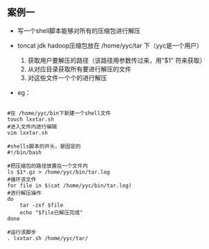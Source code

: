 ## 案例一
* 写一个shell脚本能够对所有的压缩包进行解压
* toncat jdk hadoop压缩包放在 /home/yyc/tar 下（yyc是一个用户）
	1. 获取用户要解压的路径（该路径用参数传过来，用"$1" 符来获取）
	2. 从对应目录获取所有要进行解压的文件
	3. 对这些文件一个个的进行解压
	
* eg：

```

#在 /home/yyc/bin下新建一个shell文件
touch lxxtar.sh
#进入文件内进行编辑
vim lxxtar.sh

#shells脚本的开头，是固定的
#!/bin/bash

#把压缩包的路径放置在一个文件内
ls $1*.gz > /home/yyc/bin/tar.log
#循环该文件
for file in $(cat /home/yyc/bin/tar.log)
#进行解压操作
do
	tar -zxf $file
	echo "$file已解压完成"
done

#运行该脚步
. lxxtar.sh /home/yyc/tar/

```